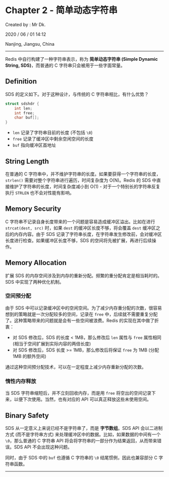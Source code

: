 # Chapter 2 - 简单动态字符串

Created by : Mr Dk.

2020 / 06 / 01 14:12

Nanjing, Jiangsu, China

---

Redis 中自行构建了一种字符串表示，称为 **简单动态字符串 (Simple Dynamic String, SDS)**，而普通的 C 字符串只会被用于一些字面常量。

## Definition

SDS 的定义如下。对于这种设计，与传统的 C 字符串相比，有什么优势？

```c
struct sdshdr {
    int len;
    int free;
    char buf[];
}
```

* `len` 记录了字符串目前的长度 (不包括 `\0`)
* `free` 记录了缓冲区中剩余空闲空间的长度
* `buf` 指向缓冲区首地址

## String Length

在普通的 C 字符串中，并不维护字符串的长度。如果要获得一个字符串的长度，`strlen()` 需要对整个字符串进行遍历，时间复杂度为 O(N)。Redis 的 SDS 中直接维护了字符串的长度，时间复杂度减小到 O(1) - 对于一个特别长的字符串反复执行 `STRLEN` 也不会对性能有影响。

## Memory Security

C 字符串不记录自身长度带来的一个问题是容易造成缓冲区溢出。比如在进行 `strcat(dest, src)` 时，如果 `dest` 的缓冲区长度不够，将会覆盖 `dest` 缓冲区之后的内存内容。由于 SDS 记录了字符串长度，在字符串发生修改前，会对缓冲区长度进行检查。如果缓冲区长度不够，SDS 的空间将先被扩展，再进行后续操作。

## Memory Allocation

扩展 SDS 的内存空间涉及到内存的重新分配。频繁的重分配肯定是相当耗时的。SDS 中实现了两种优化机制。

### 空间预分配

由于 SDS 中可以记录缓冲区中的空闲空间。为了减少内存重分配的次数，很容易想到的策略就是一次分配较多的空间，记录在 `free` 中，后续就不需要重复分配了。这种策略带来的问题就是会有一些空间被浪费。Redis 的实现在其中做了折衷：

* 对 SDS 修改后，SDS 的长度 < 1MB，那么修改后 `len` 属性与 `free` 属性相同 (相当于空间扩展到实际内容的两倍长度)
* 对 SDS 修改后，SDS 长度 >= 1MB，那么修改后将保证 `free` 为 1MB (分配 1MB 的额外空间)

通过这种空间预分配技术，可以在一定程度上减少内存重新分配的次数。

### 惰性内存释放

当 SDS 字符串缩短后，并不立刻回收内存，而是用 `free` 将空出的空间记录下来，以便下次使用。当然，也有对应的 API 可以真正释放这些未使用空间。

## Binary Safety

SDS 从一定意义上来说已经不是字符串了，而是 **字节数组**。SDS API 会以二进制方式 (而不是字符串方式) 来处理缓冲区中的数据。比如，如果数据的中间有一个 `\0`，那么普通的 C 字符串 API 将会将字符串的一部分作为结果返回，从而带来错误。SDS API 不会出现这种问题。

同时，由于 SDS 中的 `buf` 也遵循 C 字符串的 `\0` 结尾惯例，因此也兼容部分 C 字符串函数。

---

